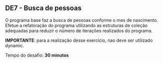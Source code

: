 ## DE7 - Busca de pessoas

O programa base faz a busca de pessoas conforme o mes de nascimento. Efetue a refatoração do programa utilizando as
estruturas de coleção adequadas para reduzir o número de iterações realizados do programa.

**IMPORTANTE**: para a realização desse exercício, nao deve ser utilizado dynamic.

Tempo do desafio: __30 minutos__